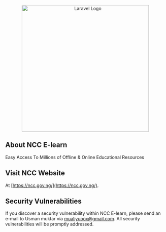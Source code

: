 <p align="center"><a href="https://ncc.gov.ng/" target="_blank"><img src="https://ncc.gov.ng/images/ncc/news/NCC_LOGO.jpg#joomlaImage://local-images/ncc/news/NCC_LOGO.jpg?width=960&height=627" width="400" alt="Laravel Logo"></a></p>


## About NCC E-learn

Easy Access To Millions of Offline & Online Educational Resources

## Visit NCC Website

At [https://ncc.gov.ng/](https://ncc.gov.ng/).

## Security Vulnerabilities

If you discover a security vulnerability within NCC E-learn, please send an e-mail to Usman muktar via [mualiyuoox@gmail.com](mailto:mualiyuoox@gmail.com). All security vulnerabilities will be promptly addressed.

